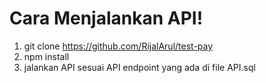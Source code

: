 # Cara Menjalankan API!

1. git clone https://github.com/RijalArul/test-pay
2. npm install
3. jalankan API sesuai API endpoint yang ada di file API.sql